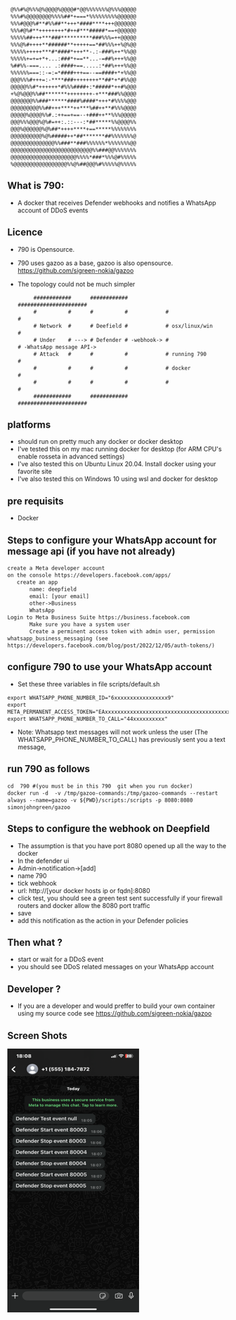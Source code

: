 
     @%%#%@%%%@%@@@@%@@@@#*@@%%%%%%%@%%%@@@@@
     %%%#%@@@@@@@@%%%%##*+===*%%%%%%%%%@@@@@@
     %%%#@@@%#**#%%##**+++*####****+++@@@@@@@
     %%%#@%#**++++++++*#++#***#####*==+@@@@@@
     %%%%%##+++***###**********###%%%=++@@@@@
     %%%@%#++++**######**+++++==*##%%%++%@%@@
     %%%%%+++++***#*####*+++**-.:-###%++*%%@@
     %%%%%+=+=+*+...:###*+==**...-=##%+++%%@@
     %##%%-===.... .:####+==.....:*##%+++%%@@
     %%%%%%===::-=:=*####+++==--==####+*+%%@@
     @@@%%%#+++=:-****###++++++++**##*+*#%%@@
     @@@@@%%#*++++++*#%%%####+:*#####*++#%@@@
     +%@%@@@%%##*******++++++++-+***###%%@@@@
     @@@@@@@%%###******####%####*+++*#%%%%@@@
     @@@@@@@@@%%##+++****++***%##++**#%%%@@@@
     @@@@@%@@@@%%#.:++==+==--+###++**%%%@@@@@
     @@@%%%@@@%@%#=++:.::---:*##*****%%@@@@%%
     @@@%@@@@@@%@%##*++++****+==*****%%%%%%%%
     @@@@@@@@@@%@%#####++*##*******##%%%%%%%@
     @@@@@@@@@@@@@@%%###**###%%%%%%*%%%%%%%@@
     @@@@@@@@@@@@@@@@@@@@@@@@@@%%###@@%%%%%%%
     @@@@@@@@@@@@@@@@@@@@@%%%%*###*%%%@#%%%%%
     %@@@@@@@@@@@@@@@@@%%@%##@@@%#%%%%%@%%%%%
                                          

## What is 790:

* A docker that receives Defender webhooks and notifies a WhatsApp account of DDoS events

## Licence

* 790 is Opensource. 
* 790 uses gazoo as a base, gazoo is also opensource. https://github.com/sigreen-nokia/gazoo 

* The topology could not be much simpler
   
           ############      ############            ######################
           #          #      #          #            #                    #
           # Network  #      # Deefield #            # osx/linux/win      #
           # Under    # ---> # Defender # -webhook-> #                    # -WhatsApp message API->
           # Attack   #      #          #            # running 790        #
           #          #      #          #            # docker             #
           #          #      #          #            #                    #
           ############      ############            ######################
     
## platforms

* should run on pretty much any docker or docker desktop
* I've tested this on my mac running docker for desktop (for ARM CPU's enable rosseta in advanced settings)
* I've also tested this on Ubuntu Linux 20.04. Install docker using your favorite site 
* I've also tested this on Windows 10 using wsl and docker for desktop 

## pre requisits

* Docker 

## Steps to configure your WhatsApp account for message api (if you have not already)

```
create a Meta developer account
on the console https://developers.facebook.com/apps/
   create an app 
       name: deepfield 
       email: [your email] 
       other->Business
       WhatsApp
Login to Meta Business Suite https://business.facebook.com
       Make sure you have a system user
       Create a perminent access token with admin user, permission whatsapp_business_messaging (see https://developers.facebook.com/blog/post/2022/12/05/auth-tokens/)
```

## configure 790 to use your WhatsApp account

* Set these three variables in file scripts/default.sh 

```
export WHATSAPP_PHONE_NUMBER_ID="6xxxxxxxxxxxxxxxxx9"
export META_PERMANENT_ACCESS_TOKEN="EAxxxxxxxxxxxxxxxxxxxxxxxxxxxxxxxxxxxxxxxxxxDZD"
export WHATSAPP_PHONE_NUMBER_TO_CALL="44xxxxxxxxxx"
```

* Note: Whatsapp text messages will not work unless the user (The WHATSAPP_PHONE_NUMBER_TO_CALL) has previously sent you a text message, 

## run 790 as follows 

```
cd  790 #(you must be in this 790  git when you run docker)
docker run -d  -v /tmp/gazoo-commands:/tmp/gazoo-commands --restart always --name=gazoo -v ${PWD}/scripts:/scripts -p 8080:8080 simonjohngreen/gazoo
```

## Steps to configure the webhook on Deepfield
* The assumption is that you have port 8080 opened up all the way to the docker
*  In the defender ui
*  Admin->notification->[add]
*  name 790        
*  tick webhook         
*  url: http://[your docker hosts ip or fqdn]:8080
*  click test, you should see a green test sent successfully if your firewall routers and docker allow the 8080 port traffic
*  save
*  add this notification as the action in your Defender policies

## Then what ?

* start or wait for a DDoS event 
* you should see DDoS related messages on your WhatsApp account

## Developer ? 
* If you are a developer and would preffer to build your own container using my source code see https://github.com/sigreen-nokia/gazoo 

## Screen Shots

<img src="https://github.com/sigreen-nokia/790/blob/main/pics/whatsapp-phone-app.png" alt="Alt Text" width="300" height="600">





